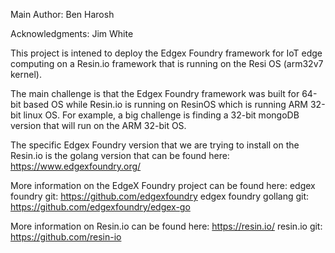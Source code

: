 Main Author:  Ben Harosh

Acknowledgments: Jim White

This project is intened to deploy the Edgex Foundry framework for IoT edge computing on a Resin.io framework that is running on the Resi OS (arm32v7 kernel).

The main challenge is that the Edgex Foundry framework was built for 64-bit based OS while Resin.io is running on ResinOS which is running ARM 32-bit linux OS. For example, a big challenge is finding a 32-bit mongoDB version that will run on the ARM 32-bit OS.

The specific Edgex Foundry version that we are trying to install on the Resin.io is the golang version that can be found here:
https://www.edgexfoundry.org/

More information on the EdgeX Foundry project can be found here:
edgex foundry git: https://github.com/edgexfoundry
edgex foundry gollang git: https://github.com/edgexfoundry/edgex-go

More information on Resin.io can be found here:
https://resin.io/
resin.io git: https://github.com/resin-io


